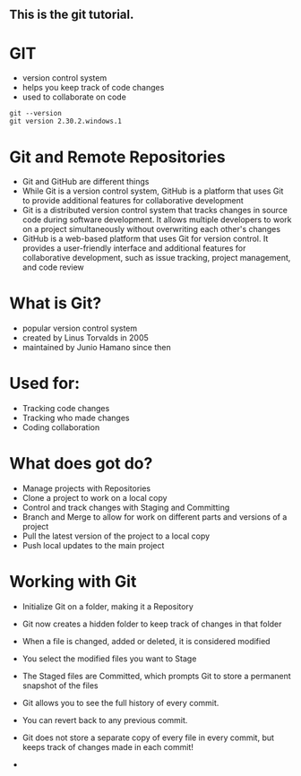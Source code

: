 ## This is the git tutorial.

# GIT
- version control system
- helps you keep track of code changes
- used to collaborate on code

```
git --version
git version 2.30.2.windows.1
```

# Git and Remote Repositories
- Git and GitHub are different things
- While Git is a version control system, GitHub is a platform that uses Git to provide additional features for collaborative development
- Git is a distributed version control system that tracks changes in source code during software development. It allows multiple developers to work on a project simultaneously without overwriting each other's changes
- GitHub is a web-based platform that uses Git for version control. It provides a user-friendly interface and additional features for collaborative development, such as issue tracking, project management, and code review

# What is Git?
- popular version control system
- created by Linus Torvalds in 2005
- maintained by Junio Hamano since then

# Used for:
- Tracking code changes
- Tracking who made changes
- Coding collaboration

# What does got do?
- Manage projects with Repositories
- Clone a project to work on a local copy
- Control and track changes with Staging and Committing
- Branch and Merge to allow for work on different parts and versions of a project
- Pull the latest version of the project to a local copy
- Push local updates to the main project

# Working with Git
- Initialize Git on a folder, making it a Repository
- Git now creates a hidden folder to keep track of changes in that folder
- When a file is changed, added or deleted, it is considered modified
- You select the modified files you want to Stage
- The Staged files are Committed, which prompts Git to store a permanent snapshot of the files
- Git allows you to see the full history of every commit.
- You can revert back to any previous commit.
- Git does not store a separate copy of every file in every commit, but keeps track of changes made in each commit!


- 

